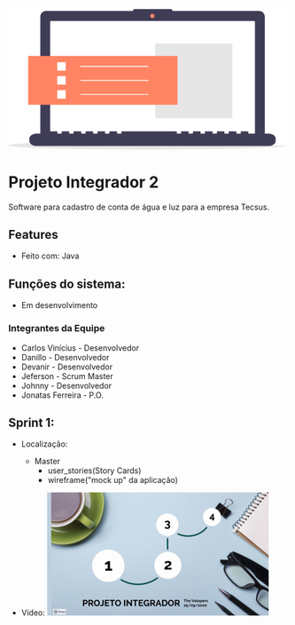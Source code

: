 <img src="img/icone_pi.png" >

# Projeto Integrador 2

Software para cadastro de conta de água e luz para a empresa Tecsus.

## Features

- Feito com: Java

## Funções do sistema:

- Em desenvolvimento

### Integrantes da Equipe

- Carlos Vinícius - Desenvolvedor
- Danillo - Desenvolvedor
- Devanir - Desenvolvedor
- Jeferson - Scrum Master
- Johnny - Desenvolvedor
- Jonatas Ferreira - P.O.

## Sprint 1:

- Localização:
  - Master
    - user_stories(Story Cards)
    - wireframe("mock up" da aplicação)

- Vídeo:
  <a href="https://www.loom.com/share/e085cb7650184d1399aeca950f3490ed">
    <img src="img/video_icon.png" >
  </a> 
